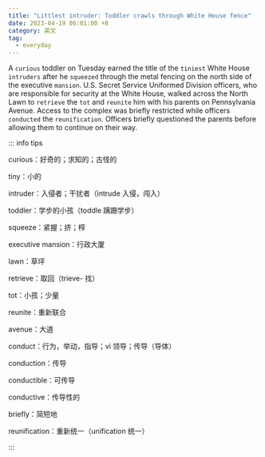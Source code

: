 ```yaml
---
title: "Littlest intruder: Toddler crawls through White House fence"
date: 2023-04-19 06:01:00 +8
category: 英文
tag:
  - everyday
---
```


A `curious` toddler on Tuesday earned the title of the `tiniest` White House `intruders` after he `squeezed` through the metal fencing on the north side of the executive `mansion`. U.S. Secret Service Uniformed Division officers, who are responsible for security at the White House, walked across the North Lawn to `retrieve` the `tot` and `reunite` him with his parents on Pennsylvania Avenue. Access to the complex was briefly restricted while officers `conducted` the `reunification`. Officers briefly questioned the parents before allowing them to continue on their way.

::: info tips

curious：好奇的；求知的；古怪的

tiny：小的

intruder：入侵者；干扰者（intrude 入侵，闯入）

toddler：学步的小孩（toddle 蹒跚学步）

squeeze：紧握；挤；榨

executive mansion：行政大厦

lawn：草坪

retrieve：取回（trieve- 找）

tot：小孩；少量

reunite：重新联合

avenue：大道

conduct：行为，举动，指导；vi 领导；传导（导体）

conduction：传导

conductible：可传导

conductive：传导性的

briefly：简短地

reunification：重新统一（unification 统一）

:::
